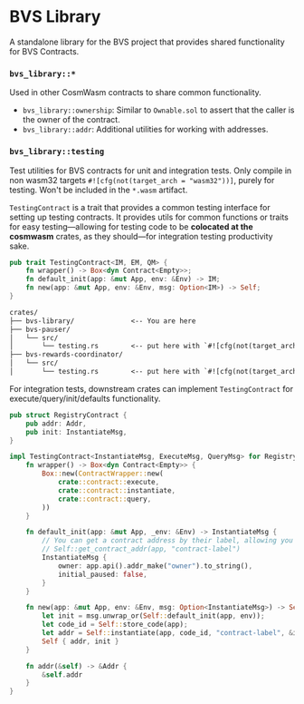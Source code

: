 # BVS Library

A standalone library for the BVS project that provides shared functionality for BVS Contracts.

### `bvs_library::*`

Used in other CosmWasm contracts to share common functionality.

- `bvs_library::ownership`: Similar to `Ownable.sol` to assert that the caller is the owner of the contract.
- `bvs_library::addr`: Additional utilities for working with addresses.

### `bvs_library::testing`

Test utilities for BVS contracts for unit and integration tests.
Only compile in non wasm32 targets `#![cfg(not(target_arch = "wasm32"))]`, purely for testing.
Won't be included in the `*.wasm` artifact.

`TestingContract` is a trait that provides a common testing interface for setting up testing contracts.
It provides utils for common functions or traits for easy testing—allowing for testing code to be **colocated at
the cosmwasm** crates, as they should—for integration testing productivity sake.

```rust
pub trait TestingContract<IM, EM, QM> {
    fn wrapper() -> Box<dyn Contract<Empty>>;
    fn default_init(app: &mut App, env: &Env) -> IM;
    fn new(app: &mut App, env: &Env, msg: Option<IM>) -> Self;
}
```

```txt
crates/
├── bvs-library/              <-- You are here
├── bvs-pauser/
│   └── src/
│       └── testing.rs        <-- put here with `#![cfg(not(target_arch = "wasm32"))]`
├── bvs-rewards-coordinator/
│   └── src/
│       └── testing.rs        <-- put here with `#![cfg(not(target_arch = "wasm32"))]`
```

For integration tests, downstream crates can implement `TestingContract` for execute/query/init/defaults functionality.

```rust
pub struct RegistryContract {
    pub addr: Addr,
    pub init: InstantiateMsg,
}

impl TestingContract<InstantiateMsg, ExecuteMsg, QueryMsg> for RegistryContract {
    fn wrapper() -> Box<dyn Contract<Empty>> {
        Box::new(ContractWrapper::new(
            crate::contract::execute,
            crate::contract::instantiate,
            crate::contract::query,
        ))
    }

    fn default_init(app: &mut App, _env: &Env) -> InstantiateMsg {
        // You can get a contract address by their label, allowing you to orchestrate "instinctively" — however, we still need to remove circular dependency.
        // Self::get_contract_addr(app, "contract-label")
        InstantiateMsg {
            owner: app.api().addr_make("owner").to_string(),
            initial_paused: false,
        }
    }

    fn new(app: &mut App, env: &Env, msg: Option<InstantiateMsg>) -> Self {
        let init = msg.unwrap_or(Self::default_init(app, env));
        let code_id = Self::store_code(app);
        let addr = Self::instantiate(app, code_id, "contract-label", &init);
        Self { addr, init }
    }

    fn addr(&self) -> &Addr {
        &self.addr
    }
}
```
